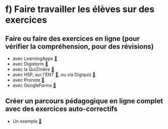 # f) Faire travailler les élèves sur des exercices

## Faire ou faire des exercices en ligne (pour vérifier la compréhension, pour des révisions)
* avec LearningApps [🔗](https://learningapps.org/)
* avec Digistorm [🔗](https://digistorm.app/)
* avec la QuiZinière [🔗](https://www.quiziniere.com/)
* avec H5P, sur l'ENT [🔗](https://www.skolengo.com/fr/blog/exerciseur-skolengo), ou via Digiquiz [🔗](https://ladigitale.dev/digiquiz/)
* avec Pronote [🔗](https://www.index-education.com/fr/tutoriels-video-pronote-1795-29-donner-un-qcm-a-faire-depuis-le-cahier-de-textes-espace-professeurs.php)
* avec GoogleForms [🔗](https://support.google.com/docs/answer/7032287?hl=fr)

## Créer un parcours pédagogique en ligne complet avec des exercices auto-correctifs
* Un exemple [🔗](https://sites.google.com/view/eyssette2021tg/s%C3%A9quence-3-%C3%A0-distance/chapitre-1-quest-ce-qui-fait-la-valeur-dune-%C5%93uvre-dart?authuser=0)